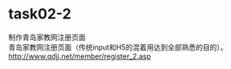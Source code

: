 # task02-2
制作青岛家教网注册页面   
青岛家教网注册页面（传统input和H5的混着用达到全部熟悉的目的）。
http://www.qdjj.net/member/register_2.asp
